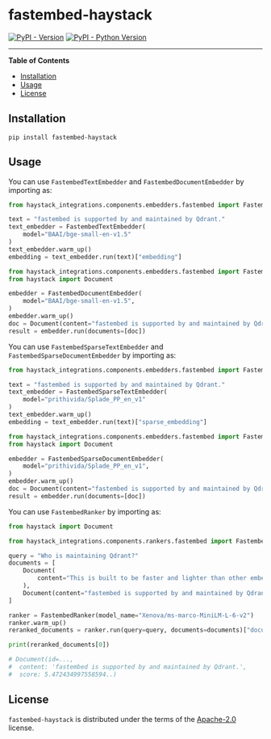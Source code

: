 # fastembed-haystack

[![PyPI - Version](https://img.shields.io/pypi/v/fastembed-haystack.svg)](https://pypi.org/project/fastembed-haystack)
[![PyPI - Python Version](https://img.shields.io/pypi/pyversions/fastembed-haystack.svg)](https://pypi.org/project/fastembed-haystack)

-----

**Table of Contents**

- [Installation](#installation)
- [Usage](#Usage)
- [License](#license)

## Installation

```console
pip install fastembed-haystack
```

## Usage

You can use `FastembedTextEmbedder` and `FastembedDocumentEmbedder` by importing as:

```python
from haystack_integrations.components.embedders.fastembed import FastembedTextEmbedder

text = "fastembed is supported by and maintained by Qdrant."
text_embedder = FastembedTextEmbedder(
    model="BAAI/bge-small-en-v1.5"
)
text_embedder.warm_up()
embedding = text_embedder.run(text)["embedding"]
```

```python
from haystack_integrations.components.embedders.fastembed import FastembedDocumentEmbedder
from haystack import Document

embedder = FastembedDocumentEmbedder(
    model="BAAI/bge-small-en-v1.5",
)
embedder.warm_up()
doc = Document(content="fastembed is supported by and maintained by Qdrant.", meta={"long_answer": "no",})
result = embedder.run(documents=[doc])
```

You can use `FastembedSparseTextEmbedder` and `FastembedSparseDocumentEmbedder` by importing as:

```python
from haystack_integrations.components.embedders.fastembed import FastembedSparseTextEmbedder

text = "fastembed is supported by and maintained by Qdrant."
text_embedder = FastembedSparseTextEmbedder(
    model="prithivida/Splade_PP_en_v1"
)
text_embedder.warm_up()
embedding = text_embedder.run(text)["sparse_embedding"]
```

```python
from haystack_integrations.components.embedders.fastembed import FastembedSparseDocumentEmbedder
from haystack import Document

embedder = FastembedSparseDocumentEmbedder(
    model="prithivida/Splade_PP_en_v1",
)
embedder.warm_up()
doc = Document(content="fastembed is supported by and maintained by Qdrant.", meta={"long_answer": "no",})
result = embedder.run(documents=[doc])
```

You can use `FastembedRanker` by importing as:

```python
from haystack import Document

from haystack_integrations.components.rankers.fastembed import FastembedRanker

query = "Who is maintaining Qdrant?"
documents = [
    Document(
        content="This is built to be faster and lighter than other embedding libraries e.g. Transformers, Sentence-Transformers, etc."
    ),
    Document(content="fastembed is supported by and maintained by Qdrant."),
]

ranker = FastembedRanker(model_name="Xenova/ms-marco-MiniLM-L-6-v2")
ranker.warm_up()
reranked_documents = ranker.run(query=query, documents=documents)["documents"]

print(reranked_documents[0])

# Document(id=...,
#  content: 'fastembed is supported by and maintained by Qdrant.',
#  score: 5.472434997558594..)
```

## License

`fastembed-haystack` is distributed under the terms of the [Apache-2.0](https://spdx.org/licenses/Apache-2.0.html) license.
